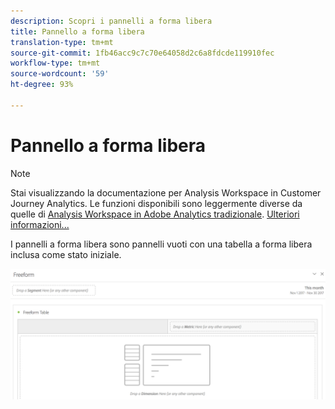 ```yaml
---
description: Scopri i pannelli a forma libera
title: Pannello a forma libera
translation-type: tm+mt
source-git-commit: 1fb46acc9c7c70e64058d2c6a8fdcde119910fec
workflow-type: tm+mt
source-wordcount: '59'
ht-degree: 93%

---
```



# Pannello a forma libera

>[!NOTE]
>
>Stai visualizzando la documentazione per Analysis Workspace in Customer Journey Analytics. Le funzioni disponibili sono leggermente diverse da quelle di [Analysis Workspace in Adobe Analytics tradizionale](https://docs.adobe.com/content/help/it-IT/analytics/analyze/analysis-workspace/home.html). [Ulteriori informazioni...](/help/getting-started/cja-aa.md)

I pannelli a forma libera sono pannelli vuoti con una tabella a forma libera inclusa come stato iniziale.

![](assets/freeform-panel.png)

